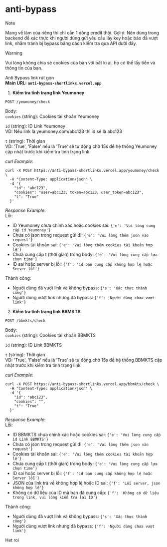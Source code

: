 # anti-bypass  
> [!NOTE]  
> Mang về làm của riêng thì chỉ cần 1 dòng credit thôi.
> Gợi ý: Nên dùng trong backend để xác thực khi người dùng gửi yêu cầu lấy key hoặc báo đã vượt link, nhằm tránh bị bypass bằng cách kiểm tra qua API dưới đây.

> [!WARNING]  
> Vui lòng không chia sẻ cookies của bạn với bất kì ai, họ có thể lấy tiền và thông tin của bạn.
  
Anti Bypass link rút gọn  
**Main URL: `anti-bypass-shortlinks.vercel.app`**  
1. **Kiểm tra tình trạng link Yeumoney**  
```
POST /yeumoney/check
```
Body:  
`cookies` (string): Cookies tài khoản Yeumoney  
  
`id` (string): ID Link Yeumoney  
VD: Nếu link là yeumoney.com/abc123 thì id sẽ là abc123  
  
`t` (string): Thời gian  
VD: 'True', 'False' nếu là 'True' sẽ tự động chờ 15s để hệ thống Yeumoney cập nhật trước khi kiểm tra tình trạng link  

*curl Example*:
```
curl -X POST https://anti-bypass-shortlinks.vercel.app/yeumoney/check \
  -H "Content-Type: application/json" \
  -d '{
    "id": "abc123",
    "cookies": "user=abc123; token=abc123; user_token=abc123",
    "t": "True"
  }'
```  
*Response Example*:  
Lỗi:  
- ID Yeumoney chưa chính xác hoặc cookies sai: `{'e': 'Vui lòng cung cấp id Yeumoney'}`  
- Chưa có json trong request gửi đi: `{'e': 'Vui lòng thêm json vào request'}`  
- Cookies tài khoản sai: `{'e': 'Vui lòng thêm cookies tài khoản hợp lệ'}`
- Chưa cung cấp t (thời gian) trong body: `{'e': 'Vui lòng cung cấp lựa chọn time'}`
- ID sai hoặc server bị lỗi: `{'f': 'id bạn cung cấp không hợp lệ hoặc Server lỗi'}`
  
Thành công:  
- Người dùng đã vượt link và không bypass: `{'s': 'Xác thực thành công'}`  
- Người dùng vượt link nhưng đã bypass: `{'f': 'Người dùng chưa vượt link'}`  

2. **Kiểm tra tình trạng link BBMKTS**  
```
POST /bbmkts/check
```
Body:  
`cookies` (string): Cookies tài khoản BBMKTS  
  
`id` (string): ID Link BBMKTS  
  
`t` (string): Thời gian  
VD: 'True', 'False' nếu là 'True' sẽ tự động chờ 15s để hệ thống BBMKTS cập nhật trước khi kiểm tra tình trạng link  

*curl Example*:
```
curl -X POST https://anti-bypass-shortlinks.vercel.app/bbmkts/check \
  -H "Content-Type: application/json" \
  -d '{
    "id": "abc123",
    "cookies": "",
    "t": "True"
  }'
```  
*Response Example*:  
Lỗi:  
- ID BBMKTS chưa chính xác hoặc cookies sai: `{'e': 'Vui lòng cung cấp id Link BBMKTS'}`  
- Chưa có json trong request gửi đi: `{'e': 'Vui lòng thêm json vào request'}`  
- Cookies tài khoản sai: `{'e': 'Vui lòng thêm cookies tài khoản hợp lệ'}`
- Chưa cung cấp t (thời gian) trong body: `{'e': 'Vui lòng cung cấp lựa chọn time'}`
- ID sai hoặc server bị lỗi: `{'f': 'id bạn cung cấp không hợp lệ hoặc Server lỗi'}`
- JSON của link trả về không hợp lệ hoặc ID sai: `{'f': 'Lỗi server, json không hợp lệ'}`
- Không có dữ liệu của ID mà bạn đã cung cấp: `{'f': 'Không có dữ liệu trong link, vui lòng kiểm tra lại ID'}`  
  
Thành công:  
- Người dùng đã vượt link và không bypass: `{'s': 'Xác thực thành công'}`  
- Người dùng vượt link nhưng đã bypass: `{'f': 'Người dùng chưa vượt link'}`  
  
Het roi
